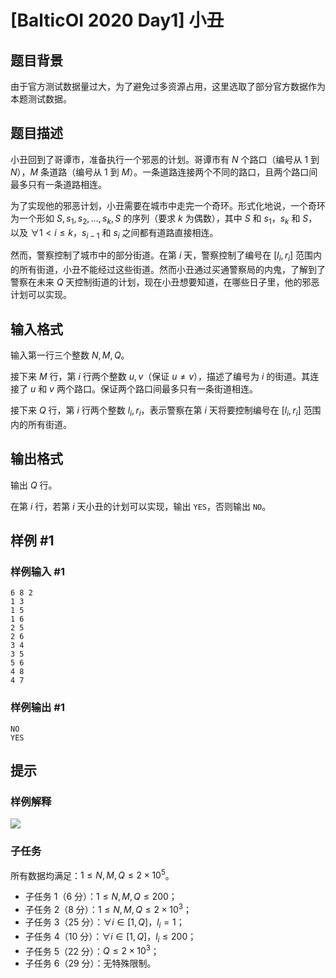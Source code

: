 # [BalticOI 2020 Day1] 小丑

## 题目背景

由于官方测试数据量过大，为了避免过多资源占用，这里选取了部分官方数据作为本题测试数据。

## 题目描述

小丑回到了哥谭市，准备执行一个邪恶的计划。哥谭市有 $N$ 个路口（编号从 $1$ 到 $N$），$M$ 条道路（编号从 $1$ 到 $M$）。一条道路连接两个不同的路口，且两个路口间最多只有一条道路相连。

为了实现他的邪恶计划，小丑需要在城市中走完一个奇环。形式化地说，一个奇环为一个形如 $S,s_1,s_2,\ldots,s_k,S$ 的序列（要求 $k$ 为偶数），其中 $S$ 和 $s_1$，$s_k$ 和 $S$，以及 $\forall 1 \lt i \leq k$，$s_{i-1}$ 和 $s_i$ 之间都有道路直接相连。

然而，警察控制了城市中的部分街道。在第 $i$ 天，警察控制了编号在 $[l_i,r_i]$ 范围内的所有街道，小丑不能经过这些街道。然而小丑通过买通警察局的内鬼，了解到了警察在未来 $Q$ 天控制街道的计划，现在小丑想要知道，在哪些日子里，他的邪恶计划可以实现。

## 输入格式

输入第一行三个整数 $N,M,Q$。

接下来 $M$ 行，第 $i$ 行两个整数 $u,v$（保证 $u \neq v$），描述了编号为 $i$ 的街道。其连接了 $u$ 和 $v$ 两个路口。保证两个路口间最多只有一条街道相连。

接下来 $Q$ 行，第 $i$ 行两个整数 $l_i,r_i$，表示警察在第 $i$ 天将要控制编号在 $[l_i,r_i]$ 范围内的所有街道。

## 输出格式

输出 $Q$ 行。

在第 $i$ 行，若第 $i$ 天小丑的计划可以实现，输出 `YES`，否则输出 `NO`。

## 样例 #1

### 样例输入 #1
```
6 8 2
1 3
1 5
1 6
2 5
2 6
3 4
3 5
5 6
4 8
4 7
```

### 样例输出 #1

```
NO
YES
```

## 提示

### 样例解释

![](https://cdn.luogu.com.cn/upload/image_hosting/qr5q8ha4.png)

### 子任务

所有数据均满足：$1 \leq N,M,Q \leq 2 \times 10^5$。

- 子任务 1（6 分）：$1 \leq N,M,Q \leq 200$；
- 子任务 2（8 分）：$1 \leq N,M,Q \leq 2 \times 10^3$；
- 子任务 3（25 分）：$\forall i \in [1,Q]$，$l_i =1$；
- 子任务 4（10 分）：$\forall i \in [1,Q]$，$l_i \leq 200$；
- 子任务 5（22 分）：$Q \leq 2 \times 10^3$；
- 子任务 6（29 分）：无特殊限制。
